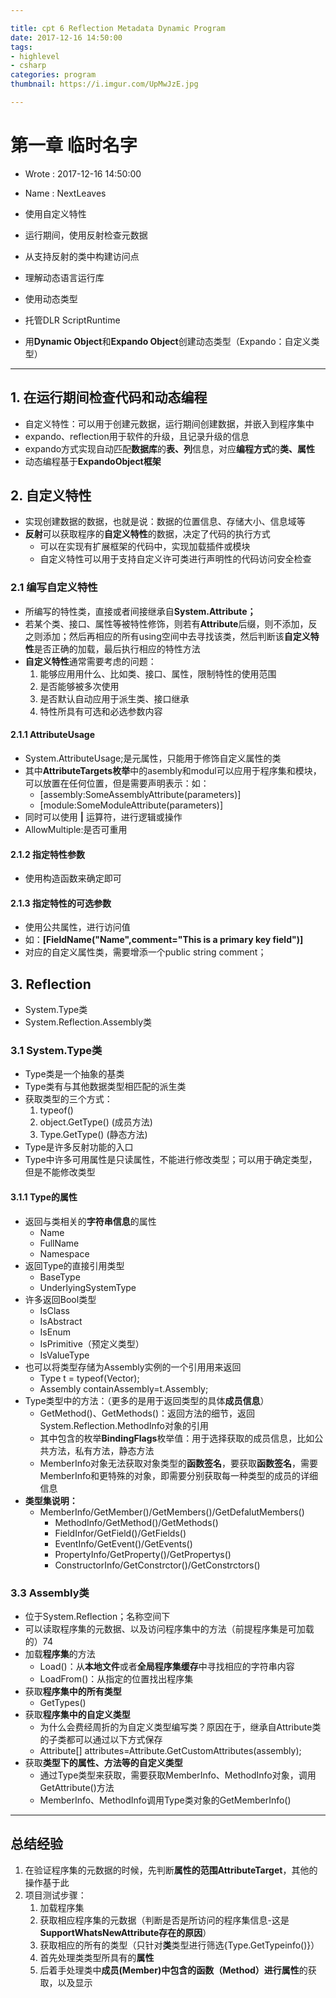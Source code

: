 ```yaml
---

title: cpt 6 Reflection Metadata Dynamic Program
date: 2017-12-16 14:50:00
tags:
- highlevel
- csharp
categories: program
thumbnail: https://i.imgur.com/UpMwJzE.jpg

---
```


# 第一章 临时名字 #

* Wrote : 2017-12-16 14:50:00
* Name  : NextLeaves

* 使用自定义特性
* 运行期间，使用反射检查元数据
* 从支持反射的类中构建访问点
* 理解动态语言运行库
* 使用动态类型
* 托管DLR ScriptRuntime
* 用**Dynamic Object**和**Expando Object**创建动态类型（Expando：自定义类型）

---

## 1. 在运行期间检查代码和动态编程 ##

* 自定义特性：可以用于创建元数据，运行期间创建数据，并嵌入到程序集中
* expando、reflection用于软件的升级，且记录升级的信息
* expando方式实现自动匹配**数据库**的**表、列**信息，对应**编程方式**的**类、属性**
* 动态编程基于**ExpandoObject框架**

## 2. 自定义特性 ##

* 实现创建数据的数据，也就是说：数据的位置信息、存储大小、信息域等
* **反射**可以获取程序的**自定义特性**的数据，决定了代码的执行方式
	* 可以在实现有扩展框架的代码中，实现加载插件或模块
	* 自定义特性可以用于支持自定义许可类进行声明性的代码访问安全检查

### 2.1 编写自定义特性 ###

* 所编写的特性类，直接或者间接继承自**System.Attribute；**
* 若某个类、接口、属性等被特性修饰，则若有**Attribute**后缀，则不添加，反之则添加；然后再相应的所有using空间中去寻找该类，然后判断该**自定义特性**是否正确的加载，最后执行相应的特性方法
* **自定义特性**通常需要考虑的问题：
	1. 能够应用用什么、比如类、接口、属性，限制特性的使用范围
	2. 是否能够被多次使用
	3. 是否默认自动应用于派生类、接口继承
	4. 特性所具有可选和必选参数内容

#### 2.1.1 AttributeUsage ####

* System.AttributeUsage;是元属性，只能用于修饰自定义属性的类
* 其中**AttributeTargets枚举**中的asembly和modul可以应用于程序集和模块，可以放置在任何位置，但是需要声明表示：如：
	* [assembly:SomeAssemblyAttribute(parameters)]
	* [module:SomeModuleAttribute(parameters)]
* 同时可以使用 **|** 运算符，进行逻辑或操作
* AllowMultiple:是否可重用

#### 2.1.2 指定特性参数 ####

* 使用构造函数来确定即可

#### 2.1.3 指定特性的可选参数 ####

* 使用公共属性，进行访问值
* 如：**[FieldName("Name",comment="This is a primary key field")]**
* 对应的自定义属性类，需要增添一个public string comment；

## 3. Reflection ##

* System.Type类
* System.Reflection.Assembly类

### 3.1 System.Type类 ###

* Type类是一个抽象的基类
* Type类有与其他数据类型相匹配的派生类
* 获取类型的三个方式：
	1. typeof()
	2. object.GetType() (成员方法)
	3. Type.GetType() (静态方法)
* Type是许多反射功能的入口
* Type中许多可用属性是只读属性，不能进行修改类型；可以用于确定类型，但是不能修改类型

#### 3.1.1 Type的属性 ####

* 返回与类相关的**字符串信息**的属性
	* Name
	* FullName
	* Namespace
* 返回Type的直接引用类型
	* BaseType
	* UnderlyingSystemType
* 许多返回Bool类型
	* IsClass
	* IsAbstract
	* IsEnum
	* IsPrimitive（预定义类型）
	* IsValueType
* 也可以将类型存储为Assembly实例的一个引用用来返回
	* Type t = typeof(Vector);
	* Assembly containAssembly=t.Assembly;
* Type类型中的方法：（更多的是用于返回类型的具体**成员信息**）
	* GetMethod()、GetMethods()：返回方法的细节，返回System.Reflection.MethodInfo对象的引用
	* 其中包含的枚举**BindingFlags**枚举值：用于选择获取的成员信息，比如公共方法，私有方法，静态方法
	* MemberInfo对象无法获取对象类型的**函数签名**，要获取**函数签名**，需要MemberInfo和更特殊的对象，即需要分别获取每一种类型的成员的详细信息
* **类型集说明：**
	* MemberInfo/GetMember()/GetMembers()/GetDefalutMembers()
		* MethodInfo/GetMethod()/GetMethods()
		* FieldInfor/GetField()/GetFields()
		* EventInfo/GetEvent()/GetEvents()
		* PropertyInfo/GetProperty()/GetPropertys()
		* ConstructorInfo/GetConstrctor()/GetConstrctors()

### 3.3 Assembly类 ###

* 位于System.Reflection；名称空间下
* 可以读取程序集的元数据、以及访问程序集中的方法（前提程序集是可加载的）74
* 加载**程序集**的方法
	* Load()：从**本地文件**或者**全局程序集缓存**中寻找相应的字符串内容
	* LoadFrom()：从指定的位置找出程序集
* 获取**程序集中的所有类型**
	* GetTypes()
* 获取**程序集中的自定义类型**
	* 为什么会费经周折的为自定义类型编写类？原因在于，继承自Attribute类的子类都可以通过以下方式保存
	* Attribute[] attributes=Attribute.GetCustomAttributes(assembly);
* 获取**类型下的属性、方法等的自定义类型**
	* 通过Type类型来获取，需要获取MemberInfo、MethodInfo对象，调用GetAttribute()方法
	* MemberInfo、MethodInfo调用Type类对象的GetMemberInfo()

---

## 总结经验 ##

1. 在验证程序集的元数据的时候，先判断**属性的范围AttributeTarget**，其他的操作基于此
2. 项目测试步骤：
	1. 加载程序集
	2. 获取相应程序集的元数据（判断是否是所访问的程序集信息-这是**SupportWhatsNewAttribute存在的原因**）
	3. 获取相应的所有的类型（只针对**类**类型进行筛选{Type.GetTypeinfo()}）
	4. 首先处理类类型所具有的**属性**
	5. 后着手处理类中**成员(Member)**中包含的**函数（Method）**进行**属性**的获取，以及显示